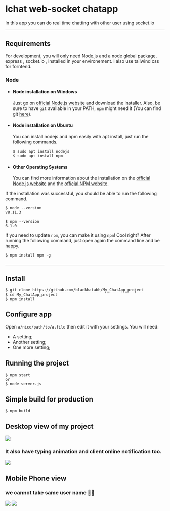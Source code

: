 # Ichat web-socket chatapp
In this app you can do real time chatting with other user using socket.io

---
## Requirements

For development, you will only need Node.js and a node global package, express , socket.io ,  installed in your environement. i also use tailwind css for forntend.

### Node
- #### Node installation on Windows

  Just go on [official Node.js website](https://nodejs.org/) and download the installer.
Also, be sure to have `git` available in your PATH, `npm` might need it (You can find git [here](https://git-scm.com/)).

- #### Node installation on Ubuntu

  You can install nodejs and npm easily with apt install, just run the following commands.

      $ sudo apt install nodejs
      $ sudo apt install npm

- #### Other Operating Systems
  You can find more information about the installation on the [official Node.js website](https://nodejs.org/) and the [official NPM website](https://npmjs.org/).

If the installation was successful, you should be able to run the following command.

    $ node --version
    v8.11.3

    $ npm --version
    6.1.0

If you need to update `npm`, you can make it using `npm`! Cool right? After running the following command, just open again the command line and be happy.

    $ npm install npm -g

###


---

## Install

    $ git clone https://github.com/blackhatabh/My_ChatApp_project
    $ cd My_ChatApp_project
    $ npm install

## Configure app

Open `a/nice/path/to/a.file` then edit it with your settings. You will need:

- A setting;
- Another setting;
- One more setting;

## Running the project

    $ npm start
    or
    $ node server.js

## Simple build for production

    $ npm build

## Desktop view of  my project

<img src="/images/pic1.png">

### It also have typing animation and client online notification too.

<img src="/images/pic2.png">

## Mobile Phone view 

### we cannot take same user name 🤣🤣

<img src="/images/pic4.png">


<img src="/images/pic3.png">